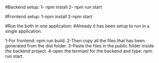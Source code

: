 #Backend setup: 1- npm install 2- npm run start

#Frontend setup: 1-npm install 2-npm start

#Run the both in one application: #Already it has been setup to run in a single application.

1-For frontend: npm run build. 2-Then copy all the files that has been generated from the dist folder. 3-Paste the files in the public folder inside the backend project. 4-open the termianl for the backend and type: npm run start.

